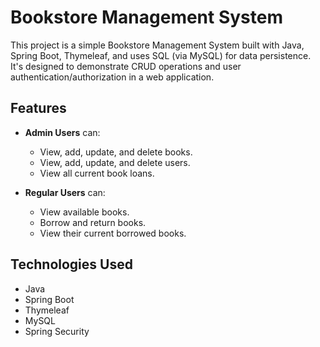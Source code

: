 # Bookstore Management System

This project is a simple Bookstore Management System built with Java, Spring Boot, Thymeleaf, and uses SQL (via MySQL) for data persistence. 
It's designed to demonstrate CRUD operations and user authentication/authorization in a web application.

## Features

- **Admin Users** can:
  - View, add, update, and delete books.
  - View, add, update, and delete users.
  - View all current book loans.

- **Regular Users** can:
  - View available books.
  - Borrow and return books.
  - View their current borrowed books.

## Technologies Used

- Java
- Spring Boot
- Thymeleaf
- MySQL
- Spring Security

